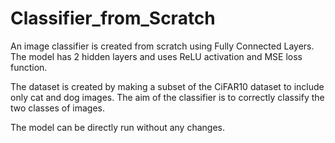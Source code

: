 # Classifier_from_Scratch

An image classifier is created from scratch using Fully Connected Layers. The model has 2 hidden layers and uses ReLU activation and MSE loss function.

The dataset is created by making a subset of the CiFAR10 dataset to include only cat and dog images. The aim of the classifier is to correctly classify the two classes of images.

The model can be directly run without any changes.

